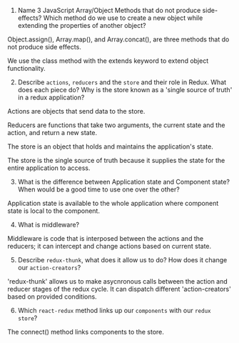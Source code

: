 1.  Name 3 JavaScript Array/Object Methods that do not produce side-effects? Which method do we use to create a new object while extending the properties of another object?

Object.assign(), Array.map(), and Array.concat(), are three methods that do not produce side effects.

We use the class method with the extends keyword to extend object functionality.

2.  Describe `actions`, `reducers` and the `store` and their role in Redux. What does each piece do? Why is the store known as a 'single source of truth' in a redux application?

Actions are objects that send data to the store.

Reducers are functions that take two arguments, the current state and the action, and return a new state.

The store is an object that holds and maintains the application's state.

The store is the single source of truth because it supplies the state for the entire application to access.


3.  What is the difference between Application state and Component state? When would be a good time to use one over the other?

Application state is available to the whole application where component state is local to the component.

4.  What is middleware?

Middleware is code that is interposed between the actions and the reducers; it can intercept and change actions based on current state.

5.  Describe `redux-thunk`, what does it allow us to do? How does it change our `action-creators`?

'redux-thunk' allows us to make asycnronous calls between the action and reducer stages of the redux cycle. It can dispatch different 'action-creators' based on provided conditions.

6.  Which `react-redux` method links up our `components` with our `redux store`?

The connect() method links components to the store.
